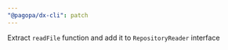 ```yaml
---
"@pagopa/dx-cli": patch
---
```


Extract `readFile` function and add it to `RepositoryReader` interface
